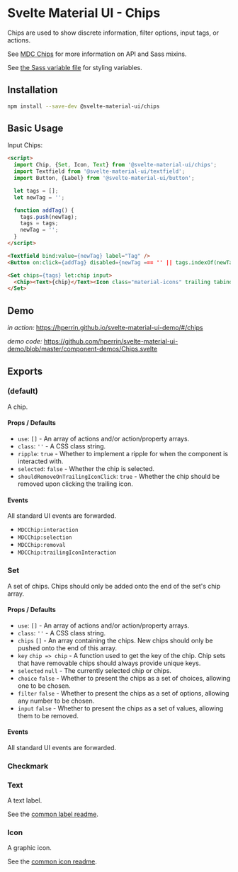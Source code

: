 # Svelte Material UI - Chips

Chips are used to show discrete information, filter options, input tags, or actions.

See [MDC Chips](https://material.io/develop/web/components/chips/) for more information on API and Sass mixins.

See [the Sass variable file](https://github.com/material-components/material-components-web/blob/v3.1.1/packages/mdc-chips/_variables.scss) for styling variables.

## Installation

```sh
npm install --save-dev @svelte-material-ui/chips
```

## Basic Usage

Input Chips:

```html
<script>
  import Chip, {Set, Icon, Text} from '@svelte-material-ui/chips';
  import Textfield from '@svelte-material-ui/textfield';
  import Button, {Label} from '@svelte-material-ui/button';

  let tags = [];
  let newTag = '';

  function addTag() {
    tags.push(newTag);
    tags = tags;
    newTag = '';
  }
</script>

<Textfield bind:value={newTag} label="Tag" />
<Button on:click={addTag} disabled={newTag === '' || tags.indexOf(newTag) !== -1}><Label>Add</Label></Button>

<Set chips={tags} let:chip input>
  <Chip><Text>{chip}</Text><Icon class="material-icons" trailing tabindex="0">cancel</Icon></Chip>
</Set>
```

## Demo

*in action:* https://hperrin.github.io/svelte-material-ui-demo/#/chips

*demo code:* https://github.com/hperrin/svelte-material-ui-demo/blob/master/component-demos/Chips.svelte

## Exports

### (default)

A chip.

#### Props / Defaults

* `use`: `[]` - An array of actions and/or action/property arrays.
* `class`: `''` - A CSS class string.
* `ripple`: `true` - Whether to implement a ripple for when the component is interacted with.
* `selected`: `false` - Whether the chip is selected.
* `shouldRemoveOnTrailingIconClick`: `true` - Whether the chip should be removed upon clicking the trailing icon.

#### Events

All standard UI events are forwarded.

* `MDCChip:interaction`
* `MDCChip:selection`
* `MDCChip:removal`
* `MDCChip:trailingIconInteraction`

### Set

A set of chips. Chips should only be added onto the end of the set's chip array.

#### Props / Defaults

* `use`: `[]` - An array of actions and/or action/property arrays.
* `class`: `''` - A CSS class string.
* `chips` `[]` - An array containing the chips. New chips should only be pushed onto the end of this array.
* `key` `chip => chip` - A function used to get the key of the chip. Chip sets that have removable chips should always provide unique keys.
* `selected` `null` - The currently selected chip or chips.
* `choice` `false` - Whether to present the chips as a set of choices, allowing one to be chosen.
* `filter` `false` - Whether to present the chips as a set of options, allowing any number to be chosen.
* `input` `false` - Whether to present the chips as a set of values, allowing them to be removed.

#### Events

All standard UI events are forwarded.

### Checkmark

### Text

A text label.

See the [common label readme](https://github.com/hperrin/svelte-material-ui/blob/master/common/README.md#label).

### Icon

A graphic icon.

See the [common icon readme](https://github.com/hperrin/svelte-material-ui/blob/master/common/README.md#icon).